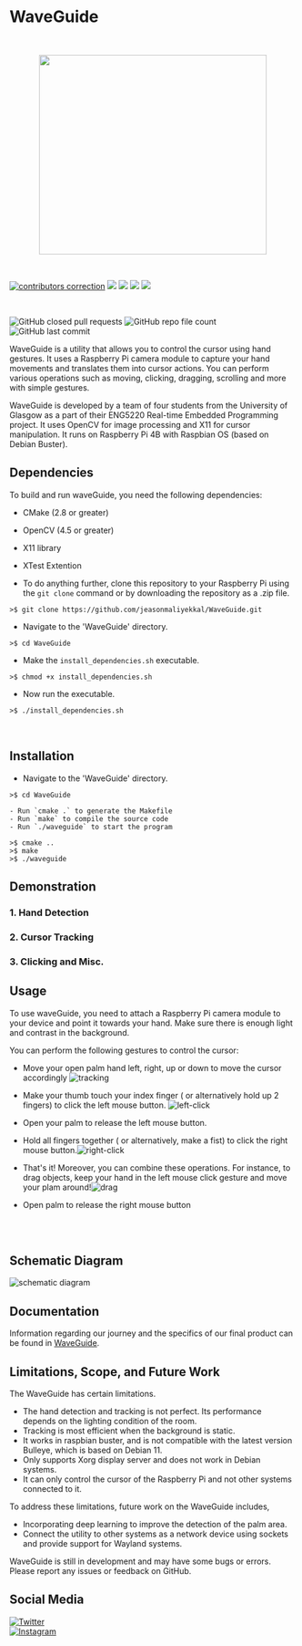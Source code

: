 # WaveGuide
<br/>
<p align="center">
<img src="./resources/waveguide.png" width="400" height="350">
  </p>
<br/>

<!-- ![GitHub contributors](https://img.shields.io/github/contributors/jeasonmaliyekkal/WaveGuide?style=for-the-badge)  -->

[![contributors correction](https://img.shields.io/badge/contributors-4%20-orange.svg?style=for-the-badge)](https://github.com/organization)
![](https://avatars.githubusercontent.com/u/63003253?s=29&v=4)
![](https://avatars.githubusercontent.com/u/90235331?s=29&v=4)
![](https://avatars.githubusercontent.com/u/123407842?s=29&v=4)
![](https://avatars.githubusercontent.com/u/123407779?s=29&v=4)
 
<br>

 ![GitHub closed pull requests](https://img.shields.io/github/issues-pr-closed-raw/jeasonmaliyekkal/WaveGuide?style=for-the-badge) ![GitHub repo file count](https://img.shields.io/github/directory-file-count/jeasonmaliyekkal/WaveGuide?style=for-the-badge) ![GitHub last commit](https://img.shields.io/github/last-commit/jeasonmaliyekkal/WaveGuide?style=for-the-badge)


WaveGuide is a utility that allows you to control the cursor using hand gestures. It uses a Raspberry Pi camera module to capture your hand movements and translates them into cursor actions. You can perform various operations such as moving, clicking, dragging, scrolling and more with simple gestures.

WaveGuide is developed by a team of four students from the University of Glasgow as a part of their ENG5220 Real-time Embedded Programming project. It uses OpenCV for image processing and X11 for cursor manipulation. It runs on Raspberry Pi 4B with Raspbian OS (based on Debian Buster).

## Dependencies

To build and run waveGuide, you need the following dependencies:

- CMake (2.8 or greater)
- OpenCV (4.5 or greater)
- X11 library
- XTest Extention

- To do anything further, clone this repository to your Raspberry Pi using the `git clone` command or by downloading the repository as a .zip file.
```
>$ git clone https://github.com/jeasonmaliyekkal/WaveGuide.git
```

- Navigate to the 'WaveGuide' directory.
```
>$ cd WaveGuide
```
- Make the ``` install_dependencies.sh ``` executable.
```
>$ chmod +x install_dependencies.sh
```
- Now run the executable.
```
>$ ./install_dependencies.sh
```

<br>

## Installation

- Navigate to the 'WaveGuide' directory. 
 ``` 
 >$ cd WaveGuide
  ```

```
- Run `cmake .` to generate the Makefile
- Run `make` to compile the source code
- Run `./waveguide` to start the program
```
```
>$ cmake ..
>$ make
>$ ./waveguide 
```
## Demonstration
### 1. Hand Detection 
### 2. Cursor Tracking
### 3. Clicking and Misc.

## Usage

To use waveGuide, you need to attach a Raspberry Pi camera module to your device and point it towards your hand. Make sure there is enough light and contrast in the background.

You can perform the following gestures to control the cursor:

- Move your open palm hand left, right, up or down to move the cursor accordingly  ![tracking](resources/tracking.gif "tracking") 

- Make your thumb touch your index finger ( or alternatively hold up 2 fingers) to click the left mouse button. ![left-click](resources/left-click.gif "left-click") 

- Open your palm to release the left mouse button.
- Hold all fingers together ( or alternatively, make a fist) to click the right mouse button.![right-click](resources/right-click.gif "right-click") 
- That's it! Moreover, you can combine these operations. For instance, to drag objects, keep your hand in the left mouse click gesture and move your plam around!![drag](resources/drag.gif "drag") 



- Open palm to release the right mouse button

<br> <br>
## Schematic Diagram

![schematic diagram](resources/schematicDiagram.jpeg "SchematicDiagram")

## Documentation

Information regarding our journey and the specifics of our final product can be found in [WaveGuide](https://jeasonmaliyekkal.github.io/WaveGuide/Website/index.html).

## Limitations, Scope, and Future Work

The WaveGuide has certain limitations.
- The hand detection and tracking is not perfect. Its performance depends on the lighting condition of the room.
- Tracking is most efficient when the background is static.
- It works in raspbian buster, and is not compatible with the latest version Bulleye, which is based on Debian 11.
- Only supports Xorg display server and does not work in Debian systems.
- It can only control the cursor of the Raspberry Pi and not other systems connected to it.

To address these limitations, future work on the WaveGuide includes,
- Incorporating deep learning to improve the detection of the palm area.
- Connect the utility to other systems as a network device using sockets and provide support for Wayland systems. 

WaveGuide is still in development and may have some bugs or errors. Please report any issues or feedback on GitHub.

## Social Media
 [![Twitter](https://img.shields.io/badge/Twitter-WaveGuide-blue?style=flat-square&logo=twitter&logoColor=white)](<https://twitter.com/WaveGuide20>) <br>
 [![Instagram](https://img.shields.io/badge/Instagram-WaveGuide-E4405F?style=flat-square&logo=instagram&logoColor=white)](<https://instagram.com/waveguide._>)



